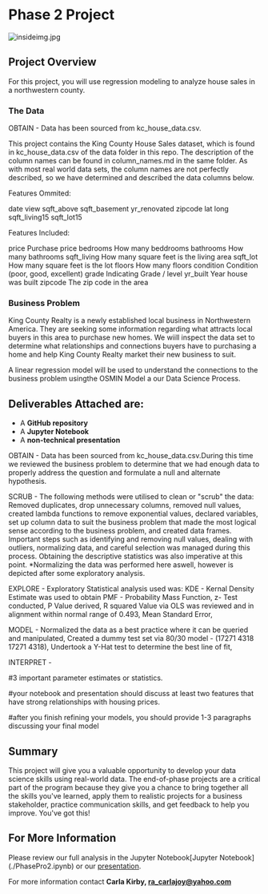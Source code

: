 # Phase 2 Project


![insideimg.jpg](./image/insideimg.jpg)


## Project Overview

For this project, you will use regression modeling to analyze house sales in a northwestern county.

### The Data

OBTAIN - Data has been sourced from kc_house_data.csv.

This project contains the King County House Sales dataset, which is found in kc_house_data.csv of the data folder in this repo. The description of the column names can be found in column_names.md in the same folder. As with most real world data sets, the column names are not perfectly described, so we have determined and described the data columns below.

Features Ommited:

date
view
sqft_above
sqft_basement
yr_renovated
zipcode
lat
long
sqft_living15
sqft_lot15

Features Included:

price Purchase price
bedrooms How many beddrooms
bathrooms How many bathrooms
sqft_living How many square feet is the living area
sqft_lot How many square feet is the lot
floors How many floors
condition Condition (poor, good, excellent)
grade Indicating Grade / level
yr_built Year house was built
zipcode The zip code in the area

### Business Problem

King County Realty is a newly established local business in Northwestern America. They are seeking some information regarding what attracts local buyers in this area to purchase new homes. We wiill inspect the data set to determine what relationships and connections buyers have to purchasing a home and help King County Realty market their new business to suit.

A linear regression model will be used to understand the connections to the business problem usingthe OSMIN Model a our Data Science Process.

## Deliverables Attached are:

* A **GitHub repository**
* A **Jupyter Notebook**
* A **non-technical presentation**

OBTAIN - Data has been sourced from kc_house_data.csv.During this time we reviewed the business problem to determine that we had enough data to properly address the question and formulate a null and alternate hypothesis. 

SCRUB - The following methods were utilised to clean or "scrub" the data: Removed duplicates, drop unnecessary columns, removed null values, created lambda functions to remove exponential values, 
declared variables, set up column data to suit the business problem that made the most logical sense according to the business problem, and created data frames. Important steps such as identifying and removing null values, dealing with outliers, 
normalizing data, and careful selection was managed during this process. Obtaining the descriptive statistics was also imperative at this point. *Normalizing the data was performed here aswell, however is depicted after some exploratory analysis. 

EXPLORE - Exploratory Statistical analysis used was: KDE - Kernal Density Estimate was used to obtain PMF - Probability Mass Function, z- Test conducted, P Value derived, R squared Value via OLS was reviewed and in alignment within normal range of 0.493, Mean Standard Error, 


MODEL - Normalized the data as a best practice where it can be queried and manipulated, Created a dummy test set via 80/30 model - (17271 4318 17271 4318), Undertook a Y-Hat test to determine the best line of fit, 

INTERPRET - 


#3 important parameter estimates or statistics.

 #your notebook and presentation should discuss at least two features that have strong relationships with housing prices.
 
#after you finish refining your models, you should provide 1-3 paragraphs discussing your final model






## Summary

This project will give you a valuable opportunity to develop your data science skills using real-world data. The end-of-phase projects are a critical part of the program because they give you a chance to bring together all the skills you've learned, apply them to realistic projects for a business stakeholder, practice communication skills, and get feedback to help you improve. You've got this!

## For More Information 

Please review our full analysis in the Jupyter Notebook[Jupyter Notebook] (./PhasePro2.ipynb) or our [presentation](./presentation.pdf).

For more information contact **Carla Kirby, ra_carlajoy@yahoo.com** 
  
